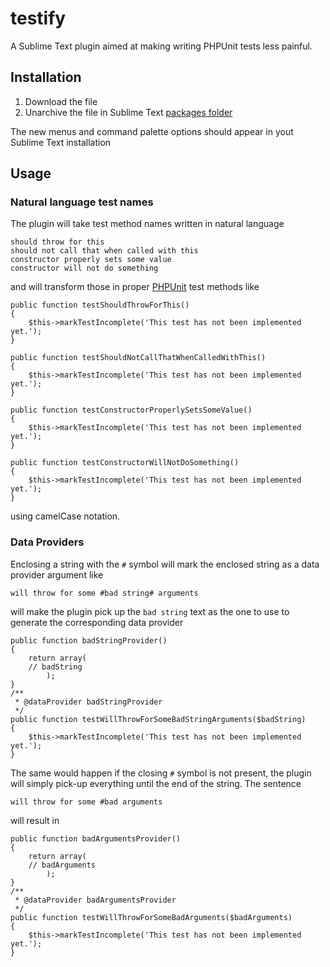 testify
=======

A Sublime Text plugin aimed at making writing PHPUnit tests less painful.

## Installation
1. Download the file
2. Unarchive the file in Sublime Text [packages folder](http://sublimetext.info/docs/en/extensibility/packages.html)

The new menus and command palette options should appear in yout Sublime Text installation

## Usage

### Natural language test names
The plugin will take test method names written in natural language

    should throw for this
    should not call that when called with this
    constructor properly sets some value
    constructor will not do something

and will transform those in proper [PHPUnit](http://phpunit.de/) test methods like

    public function testShouldThrowForThis()
    {
        $this->markTestIncomplete('This test has not been implemented yet.');
    }

    public function testShouldNotCallThatWhenCalledWithThis()
    {
        $this->markTestIncomplete('This test has not been implemented yet.');
    }

    public function testConstructorProperlySetsSomeValue()
    {
        $this->markTestIncomplete('This test has not been implemented yet.');
    }

    public function testConstructorWillNotDoSomething()
    {
        $this->markTestIncomplete('This test has not been implemented yet.');
    }

using camelCase notation.

### Data Providers
Enclosing a string with the <code>#</code> symbol will mark the enclosed string as a data provider argument like

    will throw for some #bad string# arguments

will make the plugin pick up the <code>bad string</code> text as the one to use to generate the corresponding data provider

    public function badStringProvider()
    {
        return array(
        // badString
            );
    }
    /**
     * @dataProvider badStringProvider
     */
    public function testWillThrowForSomeBadStringArguments($badString)
    {
        $this->markTestIncomplete('This test has not been implemented yet.');
    }

The same would happen if the closing <code>#</code> symbol is not present, the plugin will simply pick-up everything until the end of the string. The sentence

    will throw for some #bad arguments

will result in

    public function badArgumentsProvider()
    {
        return array(
        // badArguments
            );
    }
    /**
     * @dataProvider badArgumentsProvider
     */
    public function testWillThrowForSomeBadArguments($badArguments)
    {
        $this->markTestIncomplete('This test has not been implemented yet.');
    }